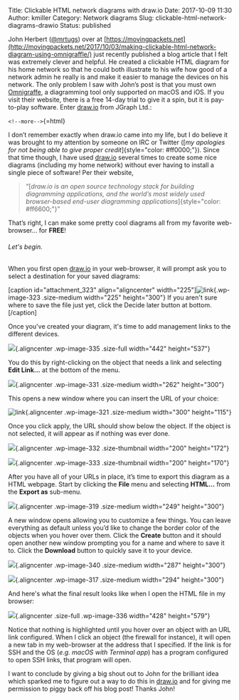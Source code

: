 Title: Clickable HTML network diagrams with draw.io
Date: 2017-10-09 11:30
Author: kmiller
Category: Network diagrams
Slug: clickable-html-network-diagrams-drawio
Status: published

John Herbert ([\@mrtugs](https://twitter.com/@mrtugs)) over at [https://movingpackets.net](http://movingpackets.net/2017/10/03/making-clickable-html-network-diagram-using-omnigraffle/) just recently published a blog article that I felt was extremely clever and helpful. He created a clickable HTML diagram for his home network so that he could both illustrate to his wife how good of a network admin he really is and make it easier to manage the devices on his network. The only problem I saw with John’s post is that you must own [Omnigraffe](https://www.omnigroup.com/omnigraffle), a diagramming tool only supported on macOS and iOS. If you visit their website, there is a free 14-day trial to give it a spin, but it is pay-to-play software. Enter [draw.io](https://www.draw.io/) from JGraph Ltd.:

`<!--more-->`{=html}

I don’t remember exactly when draw.io came into my life, but I do believe it was brought to my attention by someone on IRC or Twitter ([*my apologies for not being able to give proper credit*]{style="color: #ff0000;"}). Since that time though, I have used [draw.io](https://www.draw.io/) several times to create some nice diagrams (including my home network) without ever having to install a single piece of software! Per their website,

> “[*draw.io is an open source technology stack for building diagramming applications, and the world’s most widely used browser-based end-user diagramming applications*]{style="color: #ff6600;"}”

That’s right, I can make some pretty cool diagrams all from my favorite web-browser… for **FREE**!

###### Let's begin.

When you first open [draw.io](https://www.draw.io/) in your web-browser, it will prompt ask you to select a destination for your saved diagrams:

\[caption id="attachment_323" align="aligncenter" width="225"\]![](https://www.thepacketologist.com/wp-content/uploads/2017/10/drawio-save-225x300.png "link"){.wp-image-323 .size-medium width="225" height="300"} If you aren't sure where to save the file just yet, click the Decide later button at bottom.\[/caption\]

Once you've created your diagram, it's time to add management links to the different devices.

![](https://www.thepacketologist.com/wp-content/uploads/2017/10/drawio-diagram-1.png){.aligncenter .wp-image-335 .size-full width="442" height="537"}

You do this by right-clicking on the object that needs a link and selecting **Edit Link…** at the bottom of the menu.

![](https://www.thepacketologist.com/wp-content/uploads/2017/10/drawio-editlink-1-262x300.png){.aligncenter .wp-image-331 .size-medium width="262" height="300"}

This opens a new window where you can insert the URL of your choice:

![](https://www.thepacketologist.com/wp-content/uploads/2017/10/drawio-link-300x115.png "link"){.aligncenter .wp-image-321 .size-medium width="300" height="115"}

Once you click apply, the URL should show below the object. If the object is not selected, it will appear as if nothing was ever done.

![](https://www.thepacketologist.com/wp-content/uploads/2017/10/drawio-hover-1-200x172.png){.aligncenter .wp-image-332 .size-thumbnail width="200" height="172"}

![](https://www.thepacketologist.com/wp-content/uploads/2017/10/drawio-nohover-1-200x170.png){.aligncenter .wp-image-333 .size-thumbnail width="200" height="170"}

After you have all of your URLs in place, it’s time to export this diagram as a HTML webpage. Start by clicking the **File** menu and selecting **HTML...** from the **Export as** sub-menu.

![](https://www.thepacketologist.com/wp-content/uploads/2017/10/drawio-exportashtml-249x300.png){.aligncenter .wp-image-319 .size-medium width="249" height="300"}

A new window opens allowing you to customize a few things. You can leave everything as default unless you’d like to change the border color of the objects when you hover over them. Click the **Create** button and it should open another new window prompting you for a name and where to save it to. Click the **Download** button to quickly save it to your device.

![](https://www.thepacketologist.com/wp-content/uploads/2017/10/drawio-customize-287x300.png){.aligncenter .wp-image-340 .size-medium width="287" height="300"}

![](https://www.thepacketologist.com/wp-content/uploads/2017/10/drawio-downloadhtml-294x300.png){.aligncenter .wp-image-317 .size-medium width="294" height="300"}

And here's what the final result looks like when I open the HTML file in my browser:

![](https://www.thepacketologist.com/wp-content/uploads/2017/10/drawio-html.png){.aligncenter .size-full .wp-image-336 width="428" height="579"}

Notice that nothing is highlighted until you hover over an object with an URL link configured. When I click an object (the firewall for instance), it will open a new tab in my web-browser at the address that I specified. If the link is for SSH and the OS (*e.g. macOS with Terminal app*) has a program configured to open SSH links, that program will open.

I want to conclude by giving a big shout out to John for the brilliant idea which sparked me to figure out a way to do this in [draw.io](https://www.draw.io/) and for giving me permission to piggy back off his blog post! Thanks John!
